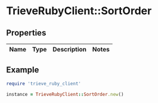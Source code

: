 # TrieveRubyClient::SortOrder

## Properties

| Name | Type | Description | Notes |
| ---- | ---- | ----------- | ----- |

## Example

```ruby
require 'trieve_ruby_client'

instance = TrieveRubyClient::SortOrder.new()
```


